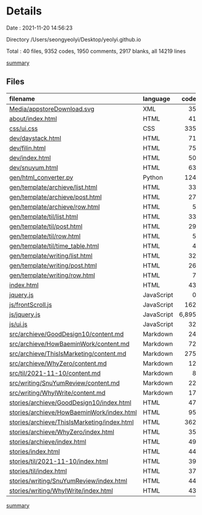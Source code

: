 # Details

Date : 2021-11-20 14:56:23

Directory /Users/seongyeolyi/Desktop/yeolyi.github.io

Total : 40 files,  9352 codes, 1950 comments, 2917 blanks, all 14219 lines

[summary](results.md)

## Files
| filename | language | code | comment | blank | total |
| :--- | :--- | ---: | ---: | ---: | ---: |
| [Media/appstoreDownload.svg](/Media/appstoreDownload.svg) | XML | 35 | 0 | 1 | 36 |
| [about/index.html](/about/index.html) | HTML | 41 | 0 | 3 | 44 |
| [css/ui.css](/css/ui.css) | CSS | 335 | 15 | 87 | 437 |
| [dev/daystack.html](/dev/daystack.html) | HTML | 71 | 0 | 3 | 74 |
| [dev/filin.html](/dev/filin.html) | HTML | 75 | 0 | 3 | 78 |
| [dev/index.html](/dev/index.html) | HTML | 50 | 0 | 3 | 53 |
| [dev/snuyum.html](/dev/snuyum.html) | HTML | 63 | 0 | 3 | 66 |
| [gen/html_converter.py](/gen/html_converter.py) | Python | 124 | 5 | 32 | 161 |
| [gen/template/archieve/list.html](/gen/template/archieve/list.html) | HTML | 33 | 0 | 3 | 36 |
| [gen/template/archieve/post.html](/gen/template/archieve/post.html) | HTML | 27 | 0 | 3 | 30 |
| [gen/template/archieve/row.html](/gen/template/archieve/row.html) | HTML | 5 | 0 | 0 | 5 |
| [gen/template/til/list.html](/gen/template/til/list.html) | HTML | 33 | 0 | 2 | 35 |
| [gen/template/til/post.html](/gen/template/til/post.html) | HTML | 29 | 0 | 3 | 32 |
| [gen/template/til/row.html](/gen/template/til/row.html) | HTML | 5 | 0 | 0 | 5 |
| [gen/template/til/time_table.html](/gen/template/til/time_table.html) | HTML | 4 | 0 | 0 | 4 |
| [gen/template/writing/list.html](/gen/template/writing/list.html) | HTML | 32 | 6 | 3 | 41 |
| [gen/template/writing/post.html](/gen/template/writing/post.html) | HTML | 26 | 0 | 2 | 28 |
| [gen/template/writing/row.html](/gen/template/writing/row.html) | HTML | 7 | 0 | 0 | 7 |
| [index.html](/index.html) | HTML | 43 | 0 | 4 | 47 |
| [jquery.js](/jquery.js) | JavaScript | 0 | 0 | 1 | 1 |
| [js/frontScroll.js](/js/frontScroll.js) | JavaScript | 162 | 5 | 13 | 180 |
| [js/jquery.js](/js/jquery.js) | JavaScript | 6,895 | 1,911 | 2,076 | 10,882 |
| [js/ui.js](/js/ui.js) | JavaScript | 32 | 2 | 3 | 37 |
| [src/archieve/GoodDesign10/content.md](/src/archieve/GoodDesign10/content.md) | Markdown | 24 | 0 | 21 | 45 |
| [src/archieve/HowBaeminWork/content.md](/src/archieve/HowBaeminWork/content.md) | Markdown | 72 | 0 | 69 | 141 |
| [src/archieve/ThisIsMarketing/content.md](/src/archieve/ThisIsMarketing/content.md) | Markdown | 275 | 0 | 190 | 465 |
| [src/archieve/WhyZero/content.md](/src/archieve/WhyZero/content.md) | Markdown | 12 | 0 | 9 | 21 |
| [src/til/2021-11-10/content.md](/src/til/2021-11-10/content.md) | Markdown | 8 | 0 | 1 | 9 |
| [src/writing/SnuYumReview/content.md](/src/writing/SnuYumReview/content.md) | Markdown | 22 | 0 | 33 | 55 |
| [src/writing/WhyIWrite/content.md](/src/writing/WhyIWrite/content.md) | Markdown | 17 | 0 | 7 | 24 |
| [stories/archieve/GoodDesign10/index.html](/stories/archieve/GoodDesign10/index.html) | HTML | 47 | 0 | 24 | 71 |
| [stories/archieve/HowBaeminWork/index.html](/stories/archieve/HowBaeminWork/index.html) | HTML | 95 | 0 | 72 | 167 |
| [stories/archieve/ThisIsMarketing/index.html](/stories/archieve/ThisIsMarketing/index.html) | HTML | 362 | 0 | 193 | 555 |
| [stories/archieve/WhyZero/index.html](/stories/archieve/WhyZero/index.html) | HTML | 35 | 0 | 12 | 47 |
| [stories/archieve/index.html](/stories/archieve/index.html) | HTML | 49 | 0 | 3 | 52 |
| [stories/index.html](/stories/index.html) | HTML | 44 | 6 | 3 | 53 |
| [stories/til/2021-11-10/index.html](/stories/til/2021-11-10/index.html) | HTML | 39 | 0 | 4 | 43 |
| [stories/til/index.html](/stories/til/index.html) | HTML | 37 | 0 | 2 | 39 |
| [stories/writing/SnuYumReview/index.html](/stories/writing/SnuYumReview/index.html) | HTML | 44 | 0 | 17 | 61 |
| [stories/writing/WhyIWrite/index.html](/stories/writing/WhyIWrite/index.html) | HTML | 43 | 0 | 9 | 52 |

[summary](results.md)
